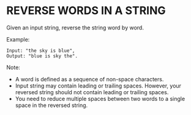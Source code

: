 # REVERSE WORDS IN A STRING

Given an input string, reverse the string word by word.

Example:

```
Input: "the sky is blue",
Output: "blue is sky the".
```

Note:

- A word is defined as a sequence of non-space characters.
- Input string may contain leading or trailing spaces. However, your reversed string should not contain leading or trailing spaces.
- You need to reduce multiple spaces between two words to a single space in the reversed string.
